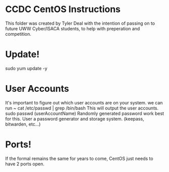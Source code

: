 # CCDC CentOS Instructions
This folder was created by Tyler Deal with the intention of passing on to future UWW Cyber/ISACA students, to help with preperation and competition.
# Update!
sudo yum update -y
# User Accounts
It's important to figure out which user accounts are on your system.
we can run ~ cat /etc/passwd | grep /bin/bash
This will output the user accounts. 
sudo passwd (userAccountName)
Randomly generated password work best for this. User a password generator and storage system. (keepass, bitwarden, etc...)
# Ports!
If the formal remains the same for years to come, CentOS just needs to have 2 ports open. 